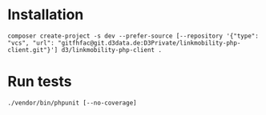 # Installation

```
composer create-project -s dev --prefer-source [--repository '{"type": "vcs", "url": "gitfhfac@git.d3data.de:D3Private/linkmobility-php-client.git"}'] d3/linkmobility-php-client .
```

# Run tests

```
./vendor/bin/phpunit [--no-coverage]
```
